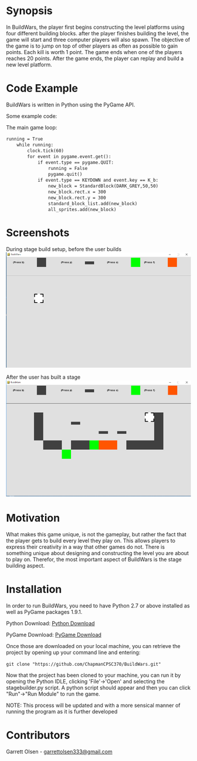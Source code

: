 # Synopsis
In BuildWars, the player first begins constructing the level platforms using four different building blocks. after the player finishes building the level, the game will start and three computer players will also spawn. The objective of the game is to jump on top of other players as often as possible to gain points. Each kill is worth 1 point. The game ends when one of the players reaches 20 points. After the game ends, the player can replay and build a new level platform.

# Code Example
BuildWars is written in Python using the PyGame API.

Some example code:

The main game loop:

```
running = True
    while running:
        clock.tick(60)
        for event in pygame.event.get():
            if event.type == pygame.QUIT:
                running = False
                pygame.quit()
            if event.type == KEYDOWN and event.key == K_b:
                new_block = StandardBlock(DARK_GREY,50,50)
                new_block.rect.x = 300
                new_block.rect.y = 300
                standard_block_list.add(new_block)
                all_sprites.add(new_block)
```

# Screenshots

During stage build setup, before the user builds
![ScreenShot](https://github.com/ChapmanCPSC370/BuildWars/blob/screenshots/screenhshots/game_shot1.png)

After the user has built a stage
![ScreenShot](https://github.com/ChapmanCPSC370/BuildWars/blob/screenshots/screenhshots/game_shot2.png)


# Motivation

What makes this game unique, is not the gameplay, but rather the fact that the player gets to build every level they play on. This allows players to express their creativity in a way that other games do not. There is something unique about designing and constructing the level you are about to play on. Therefor, the most important aspect of BuildWars is the stage building aspect. 

# Installation

In order to run BuildWars, you need to have Python 2.7 or above installed as well as PyGame packages 1.9.1.

Python Download: <a href="https://www.python.org/downloads/">Python Download</a>

PyGame Download: <a href="http://www.pygame.org/download.shtml">PyGame Download</a>

Once those are downloaded on your local machine, you can retrieve the project by opening up your command line and entering:

```git clone "https://github.com/ChapmanCPSC370/BuildWars.git" ```

Now that the project has been cloned to your machine, you can run it by opening the Python IDLE, clicking 'File'->'Open'
and selecting the stagebuilder.py script. A python script should appear and then you can click "Run"->"Run Module" to run the game.

NOTE: This process will be updated and with a more sensical manner of running the program as it is further developed

# Contributors

Garrett Olsen - garrettolsen333@gmail.com


